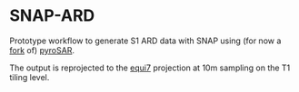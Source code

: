 # SNAP-ARD

Prototype workflow to generate S1 ARD data with SNAP using (for now a [fork](https://github.com/clausmichele/pyroSAR) of) [pyroSAR](https://github.com/johntruckenbrodt/pyroSAR/).

The output is reprojected to the [equi7](https://github.com/TUW-GEO/Equi7Grid) projection at 10m sampling on the T1 tiling level.
